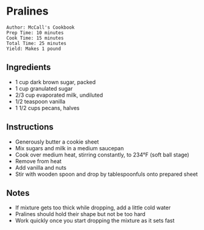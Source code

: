 # Pralines

```
Author: McCall's Cookbook
Prep Time: 10 minutes
Cook Time: 15 minutes
Total Time: 25 minutes
Yield: Makes 1 pound
```

## Ingredients

- 1 cup dark brown sugar, packed
- 1 cup granulated sugar
- 2/3 cup evaporated milk, undiluted
- 1/2 teaspoon vanilla
- 1 1/2 cups pecans, halves

## Instructions

- Generously butter a cookie sheet
- Mix sugars and milk in a medium saucepan
- Cook over medium heat, stirring constantly, to 234°F (soft ball stage)
- Remove from heat
- Add vanilla and nuts
- Stir with wooden spoon and drop by tablespoonfuls onto prepared sheet

## Notes

- If mixture gets too thick while dropping, add a little cold water
- Pralines should hold their shape but not be too hard
- Work quickly once you start dropping the mixture as it sets fast